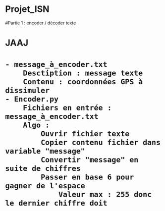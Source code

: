# Projet_ISN
 
#Partie 1 : encoder / décoder texte
<h1> JAAJ <h1>

	- message_à_encoder.txt
		Desctiption : message texte
		Contenu : coordonnées GPS à dissimuler
	- Encoder.py
		Fichiers en entrée : message_à_encoder.txt
		Algo :
			Ouvrir fichier texte
			Copier contenu fichier dans variable "message"
			Convertir "message" en suite de chiffres
			Passer en base 6 pour gagner de l'espace
				Valeur max : 255 donc le dernier chiffre doit
